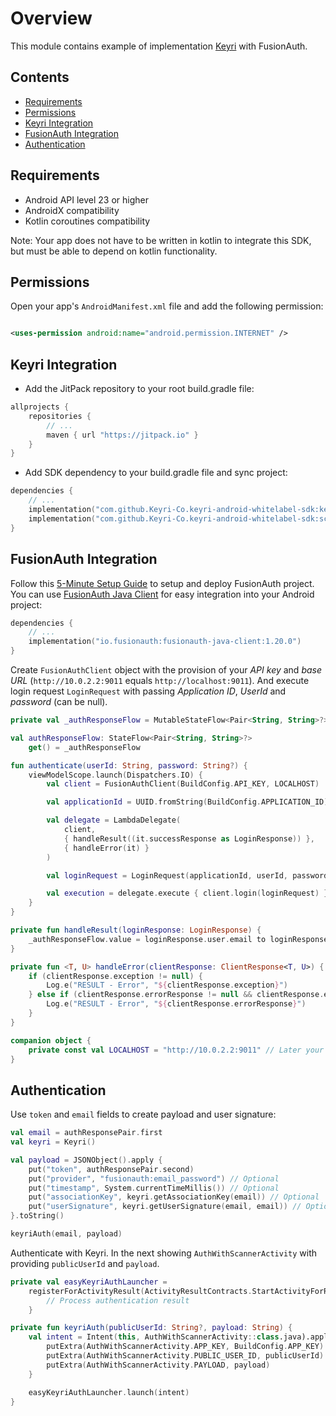 # Overview

This module contains example of implementation [Keyri](https://keyri.com) with FusionAuth.

## Contents

* [Requirements](#Requirements)
* [Permissions](#Permissions)
* [Keyri Integration](#Keyri-Integration)
* [FusionAuth Integration](#FusionAuth-Integration)
* [Authentication](#Authentication)

## Requirements

* Android API level 23 or higher
* AndroidX compatibility
* Kotlin coroutines compatibility

Note: Your app does not have to be written in kotlin to integrate this SDK, but must be able to
depend on kotlin functionality.

## Permissions

Open your app's `AndroidManifest.xml` file and add the following permission:

```xml

<uses-permission android:name="android.permission.INTERNET" />
```

## Keyri Integration

* Add the JitPack repository to your root build.gradle file:

```groovy
allprojects {
    repositories {
        // ...
        maven { url "https://jitpack.io" }
    }
}
```

* Add SDK dependency to your build.gradle file and sync project:

```kotlin
dependencies {
    // ...
    implementation("com.github.Keyri-Co.keyri-android-whitelabel-sdk:keyrisdk:$latestKeyriVersion")
    implementation("com.github.Keyri-Co.keyri-android-whitelabel-sdk:scanner:$latestKeyriVersion")
}
```

## FusionAuth Integration

Follow this [5-Minute Setup Guide](https://fusionauth.io/docs/v1/tech/5-minute-setup-guide) to setup
and deploy FusionAuth project. You can
use [FusionAuth Java Client](https://fusionauth.io/docs/v1/tech/client-libraries/java) for easy
integration into your Android project:

```kotlin
dependencies {
    // ...
    implementation("io.fusionauth:fusionauth-java-client:1.20.0")
}
```

Create `FusionAuthClient` object with the provision of your *API key* and *base
URL* (`http://10.0.2.2:9011` equals `http://localhost:9011`). And execute login
request `LoginRequest` with passing *Application ID*, *UserId* and *password* (can be null).

```kotlin
private val _authResponseFlow = MutableStateFlow<Pair<String, String>?>(null)

val authResponseFlow: StateFlow<Pair<String, String>?>
    get() = _authResponseFlow

fun authenticate(userId: String, password: String?) {
    viewModelScope.launch(Dispatchers.IO) {
        val client = FusionAuthClient(BuildConfig.API_KEY, LOCALHOST)

        val applicationId = UUID.fromString(BuildConfig.APPLICATION_ID)

        val delegate = LambdaDelegate(
            client,
            { handleResult((it.successResponse as LoginResponse)) },
            { handleError(it) }
        )

        val loginRequest = LoginRequest(applicationId, userId, password)

        val execution = delegate.execute { client.login(loginRequest) }
    }
}

private fun handleResult(loginResponse: LoginResponse) {
    _authResponseFlow.value = loginResponse.user.email to loginResponse.token
}

private fun <T, U> handleError(clientResponse: ClientResponse<T, U>) {
    if (clientResponse.exception != null) {
        Log.e("RESULT - Error", "${clientResponse.exception}")
    } else if (clientResponse.errorResponse != null && clientResponse.errorResponse is Errors) {
        Log.e("RESULT - Error", "${clientResponse.errorResponse}")
    }
}

companion object {
    private const val LOCALHOST = "http://10.0.2.2:9011" // Later your server URL
}
```

## Authentication

Use `token` and `email` fields to create payload and user signature:

```kotlin
val email = authResponsePair.first
val keyri = Keyri()

val payload = JSONObject().apply {
    put("token", authResponsePair.second)
    put("provider", "fusionauth:email_password") // Optional
    put("timestamp", System.currentTimeMillis()) // Optional
    put("associationKey", keyri.getAssociationKey(email)) // Optional
    put("userSignature", keyri.getUserSignature(email, email)) // Optional
}.toString()

keyriAuth(email, payload)
```

Authenticate with Keyri. In the next showing `AuthWithScannerActivity` with providing
`publicUserId` and `payload`.

```kotlin
private val easyKeyriAuthLauncher =
    registerForActivityResult(ActivityResultContracts.StartActivityForResult()) {
        // Process authentication result
    }

private fun keyriAuth(publicUserId: String?, payload: String) {
    val intent = Intent(this, AuthWithScannerActivity::class.java).apply {
        putExtra(AuthWithScannerActivity.APP_KEY, BuildConfig.APP_KEY)
        putExtra(AuthWithScannerActivity.PUBLIC_USER_ID, publicUserId)
        putExtra(AuthWithScannerActivity.PAYLOAD, payload)
    }

    easyKeyriAuthLauncher.launch(intent)
}
```
